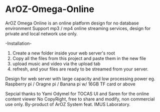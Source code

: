 # ArOZ-Omega-Online

ArOZ Omega Online is an online platform design for no database environment
Support mp3 / mp4 online streaming services,
design for private and local network use only.

-Installation-
1. Create a new folder inside your web server's root
2. Copy all the files from this project and paste them in the new file
3. upload music and video via the upload tab
4. refresh, and your files are ready to be streamed from your server.

Design for web server with large capacity and low processing power
eg. Raspberry pi / Oragne pi / Banana pi w/ 16GB TF card or above

Sepcial thanks to Yami Odymel for TOCAS UI and Saren for the online content viewer
No CopyRight, free to share and modify, non commercial use only.
By-product of ArOZ System feat. IMUS Laboratory.
